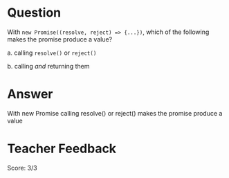# Question

With `new Promise((resolve, reject) => {...})`, which of the following makes the promise produce a value?

a. calling `resolve()` or `reject()`

b. calling _and_ returning them

# Answer

With new Promise calling resolve() or reject() makes the promise produce a value

# Teacher Feedback

Score: 3/3
